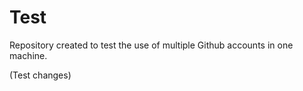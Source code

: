 Test
====

Repository created to test the use of multiple Github accounts in one machine.



(Test changes)